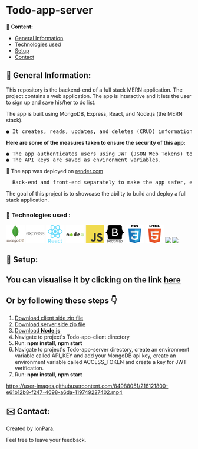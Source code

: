 # Todo-app-server

📃 **Content:**
- [General Information ](#General-Information)
- [Technologies used](#technologies)
- [Setup](#setup)
- [Contact](#contact)

 ## 📑 General Information:
This repository is the backend-end of a full stack MERN application.
The project contains a web application. The app is interactive and it lets the user to sign up and save his/her to do list.

The app is built using MongoDB, Express, React, and Node.js (the MERN stack).<br>
<pre>● It creates, reads, updates, and deletes (CRUD) information from MongoDB.</pre>

<b>Here are some of the measures taken to ensure the security of this app:</b> <br>
<pre>● The app authenticates users using JWT (JSON Web Tokens) to safely transmit the information between client and server.
● The API keys are saved as environment variables.</pre> 

:floppy_disk: The app was deployed on [render.com](https://render.com/)
 <pre>  Back-end and front-end separately to make the app safer, easier to upgrade and easier to debug.</pre>

The goal of this project is to showcase the ability to build and deploy a full stack application. 


### 🔣 <a id="technologies">Technologies used </a>:

<p align="left">
<img src="https://raw.githubusercontent.com/devicons/devicon/master/icons/mongodb/mongodb-original-wordmark.svg" alt="mongodb" width="50" height="50"/>
<img src="https://raw.githubusercontent.com/devicons/devicon/master/icons/express/express-original-wordmark.svg" alt="expressjs" width="50" height="50"/>
<img src="https://raw.githubusercontent.com/devicons/devicon/master/icons/react/react-original-wordmark.svg" alt="react" width="50" height="50"/>
<img src="https://raw.githubusercontent.com/devicons/devicon/master/icons/nodejs/nodejs-original-wordmark.svg" alt="nodejs" width="50" height="50"/>
<img src="https://raw.githubusercontent.com/devicons/devicon/master/icons/javascript/javascript-original.svg" alt="javascript" width="50" height="50"/>
<img src="https://raw.githubusercontent.com/devicons/devicon/master/icons/bootstrap/bootstrap-plain-wordmark.svg" alt="bootstrap" width="50" height="50"/>
<img src="https://raw.githubusercontent.com/devicons/devicon/master/icons/css3/css3-original-wordmark.svg" alt="css3" width="50" height="50"/> 
<img src="https://raw.githubusercontent.com/devicons/devicon/master/icons/html5/html5-original-wordmark.svg" alt="html5" width="50" height="50"/>
<img src="https://skillicons.dev/icons?i=vscode&theme=light"/>
<img src="https://img.icons8.com/color/48/null/java-web-token.png"/>
</p>

## 📘 <a id="setup">Setup</a>:

## You can visualise it by clicking on the link [here](https://todo-app-g1mr.onrender.com/)

## Or by following these steps :point_down:

1. [Download client side zip file](https://github.com/IonPara/Todo-app-client/archive/refs/heads/main.zip)
2. [Download server side zip file](https://github.com/IonPara/Todo-app-server/archive/refs/heads/main.zip)
3. [Download **Node.js**](https://nodejs.org/dist/v18.13.0/node-v18.13.0-x64.msi)
4. Navigate to project's Todo-app-client directory
5. Run: **npm install**, **npm start**
6. Navigate to project's Todo-app-server directory, create an environment variable called API_KEY and add your MongoDB api key, create an environment variable called ACCESS_TOKEN and create a key for JWT verification.
7. Run: **npm install**, **npm start**


https://user-images.githubusercontent.com/84988051/218121800-e61b12b8-f247-4698-a6da-119749227402.mp4


## ✉️ <a id="contact">Contact</a>:

Created by [IonPara](https://github.com/IonPara).

Feel free to leave your feedback.
